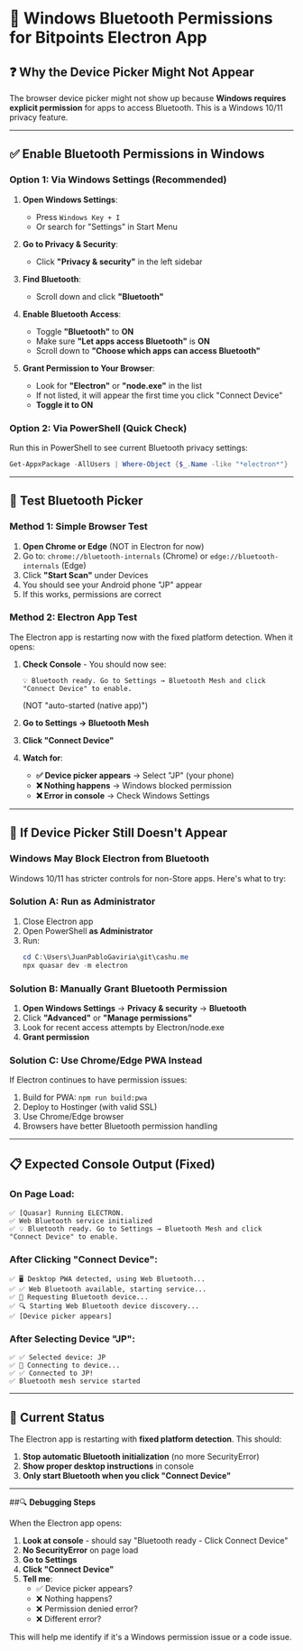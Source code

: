 # 🔧 Windows Bluetooth Permissions for Bitpoints Electron App

## ❓ Why the Device Picker Might Not Appear

The browser device picker might not show up because **Windows requires explicit permission** for apps to access Bluetooth. This is a Windows 10/11 privacy feature.

---

## ✅ **Enable Bluetooth Permissions in Windows**

### **Option 1: Via Windows Settings (Recommended)**

1. **Open Windows Settings**:
   - Press `Windows Key + I`
   - Or search for "Settings" in Start Menu

2. **Go to Privacy & Security**:
   - Click **"Privacy & security"** in the left sidebar
   
3. **Find Bluetooth**:
   - Scroll down and click **"Bluetooth"**
   
4. **Enable Bluetooth Access**:
   - Toggle **"Bluetooth"** to **ON**
   - Make sure **"Let apps access Bluetooth"** is **ON**
   - Scroll down to **"Choose which apps can access Bluetooth"**

5. **Grant Permission to Your Browser**:
   - Look for **"Electron"** or **"node.exe"** in the list
   - If not listed, it will appear the first time you click "Connect Device"
   - **Toggle it to ON**

### **Option 2: Via PowerShell (Quick Check)**

Run this in PowerShell to see current Bluetooth privacy settings:

```powershell
Get-AppxPackage -AllUsers | Where-Object {$_.Name -like "*electron*"}
```

---

## 🧪 **Test Bluetooth Picker**

### **Method 1: Simple Browser Test**

1. **Open Chrome or Edge** (NOT in Electron for now)
2. Go to: `chrome://bluetooth-internals` (Chrome) or `edge://bluetooth-internals` (Edge)
3. Click **"Start Scan"** under Devices
4. You should see your Android phone "JP" appear
5. If this works, permissions are correct

### **Method 2: Electron App Test**

The Electron app is restarting now with the fixed platform detection. When it opens:

1. **Check Console** - You should now see:
   ```
   💡 Bluetooth ready. Go to Settings → Bluetooth Mesh and click "Connect Device" to enable.
   ```
   (NOT "auto-started (native app)")

2. **Go to Settings → Bluetooth Mesh**

3. **Click "Connect Device"**

4. **Watch for**:
   - **✅ Device picker appears** → Select "JP" (your phone)
   - **❌ Nothing happens** → Windows blocked permission
   - **❌ Error in console** → Check Windows Settings

---

## 🚨 **If Device Picker Still Doesn't Appear**

### **Windows May Block Electron from Bluetooth**

Windows 10/11 has stricter controls for non-Store apps. Here's what to try:

### **Solution A: Run as Administrator**

1. Close Electron app
2. Open PowerShell **as Administrator**
3. Run:
   ```powershell
   cd C:\Users\JuanPabloGaviria\git\cashu.me
   npx quasar dev -m electron
   ```

### **Solution B: Manually Grant Bluetooth Permission**

1. **Open Windows Settings** → **Privacy & security** → **Bluetooth**
2. Click **"Advanced"** or **"Manage permissions"**
3. Look for recent access attempts by Electron/node.exe
4. **Grant permission**

### **Solution C: Use Chrome/Edge PWA Instead**

If Electron continues to have permission issues:

1. Build for PWA: `npm run build:pwa`
2. Deploy to Hostinger (with valid SSL)
3. Use Chrome/Edge browser
4. Browsers have better Bluetooth permission handling

---

## 📋 **Expected Console Output (Fixed)**

### **On Page Load**:
```
✅ [Quasar] Running ELECTRON.
✅ Web Bluetooth service initialized
✅ 💡 Bluetooth ready. Go to Settings → Bluetooth Mesh and click "Connect Device" to enable.
```

### **After Clicking "Connect Device"**:
```
✅ 🖥️ Desktop PWA detected, using Web Bluetooth...
✅ ✅ Web Bluetooth available, starting service...
✅ 🎯 Requesting Bluetooth device...
✅ 🔍 Starting Web Bluetooth device discovery...
✅ [Device picker appears]
```

### **After Selecting Device "JP"**:
```
✅ ✅ Selected device: JP
✅ 🔗 Connecting to device...
✅ ✅ Connected to JP!
✅ Bluetooth mesh service started
```

---

## 🎯 **Current Status**

The Electron app is restarting with **fixed platform detection**. This should:

1. **Stop automatic Bluetooth initialization** (no more SecurityError)
2. **Show proper desktop instructions** in console
3. **Only start Bluetooth when you click "Connect Device"**

---

##🔍 **Debugging Steps**

When the Electron app opens:

1. **Look at console** - should say "Bluetooth ready - Click Connect Device"
2. **No SecurityError** on page load
3. **Go to Settings**
4. **Click "Connect Device"**
5. **Tell me**:
   - ✅ Device picker appears?
   - ❌ Nothing happens?
   - ❌ Permission denied error?
   - ❌ Different error?

This will help me identify if it's a Windows permission issue or a code issue.

